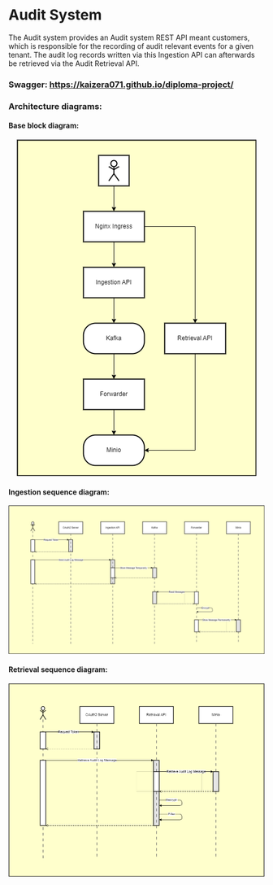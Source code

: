 # Audit System
The Audit system provides an Audit system REST API meant customers, which is responsible for the recording of audit relevant events for a given tenant. The audit log records written via this Ingestion API can afterwards be retrieved via the Audit Retrieval API.
### Swagger: https://kaizera071.github.io/diploma-project/
### Architecture diagrams:

#### Base block diagram:


<p align="center">
  <img src="https://github.com/kaizera071/diploma-project/blob/main/docs/diagrams/AuditSystem.png?raw=true" alt="AuditSystem Base diagram"/>
</p>


#### Ingestion sequence diagram:


<p align="center">
  <img src="https://github.com/kaizera071/diploma-project/blob/main/docs/diagrams/AuditSystem-IngestionSequence.drawio.png?raw=true" alt="AuditSystem Ingestion Sequence diagram"/>
</p>


#### Retrieval sequence diagram:


<p align="center">
  <img src="https://github.com/kaizera071/diploma-project/blob/main/docs/diagrams/AuditSystem-RetrievalSequence.drawio.png?raw=true" alt="AuditSystem Retrieval Sequence diagram"/>
</p>


